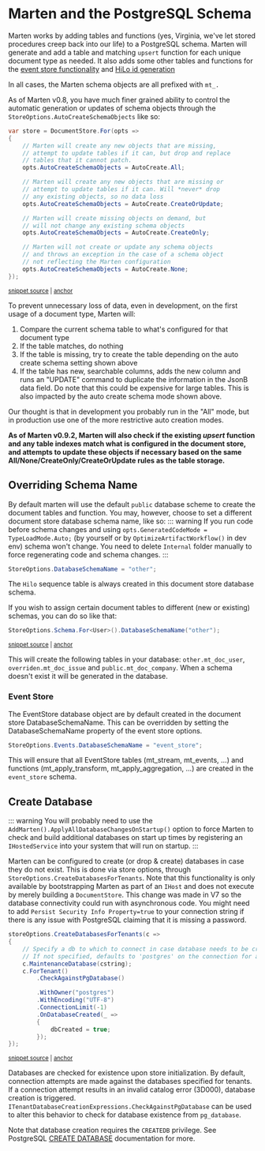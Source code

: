 # Marten and the PostgreSQL Schema

Marten works by adding tables and functions (yes, Virginia, we've let stored procedures creep back into our life) to a PostgreSQL schema. Marten will generate and add a table and matching `upsert` function for each unique document type as needed. It also adds some other tables and functions for the [event store functionality](/events/) and [HiLo id generation](/documents/identity)

In all cases, the Marten schema objects are all prefixed with `mt_.`

As of Marten v0.8, you have much finer grained ability to control the automatic generation or updates of schema objects through the
`StoreOptions.AutoCreateSchemaObjects` like so:

<!-- snippet: sample_AutoCreateSchemaObjects -->
<a id='snippet-sample_autocreateschemaobjects'></a>
```cs
var store = DocumentStore.For(opts =>
{
    // Marten will create any new objects that are missing,
    // attempt to update tables if it can, but drop and replace
    // tables that it cannot patch.
    opts.AutoCreateSchemaObjects = AutoCreate.All;

    // Marten will create any new objects that are missing or
    // attempt to update tables if it can. Will *never* drop
    // any existing objects, so no data loss
    opts.AutoCreateSchemaObjects = AutoCreate.CreateOrUpdate;

    // Marten will create missing objects on demand, but
    // will not change any existing schema objects
    opts.AutoCreateSchemaObjects = AutoCreate.CreateOnly;

    // Marten will not create or update any schema objects
    // and throws an exception in the case of a schema object
    // not reflecting the Marten configuration
    opts.AutoCreateSchemaObjects = AutoCreate.None;
});
```
<sup><a href='https://github.com/JasperFx/marten/blob/master/src/CoreTests/StoreOptionsTests.cs#L47-L73' title='Snippet source file'>snippet source</a> | <a href='#snippet-sample_autocreateschemaobjects' title='Start of snippet'>anchor</a></sup>
<!-- endSnippet -->

To prevent unnecessary loss of data, even in development, on the first usage of a document type, Marten will:

1. Compare the current schema table to what's configured for that document type
2. If the table matches, do nothing
3. If the table is missing, try to create the table depending on the auto create schema setting shown above
4. If the table has new, searchable columns, adds the new column and runs an "UPDATE" command to duplicate the
   information in the JsonB data field. Do note that this could be expensive for large tables. This is also impacted
   by the auto create schema mode shown above.

Our thought is that in development you probably run in the "All" mode, but in production use one of the more restrictive auto creation modes.

**As of Marten v0.9.2, Marten will also check if the existing _upsert_ function and any table indexes match
what is configured in the document store, and attempts to update these objects if necessary based on the same
All/None/CreateOnly/CreateOrUpdate rules as the table storage.**

## Overriding Schema Name

By default marten will use the default `public` database scheme to create the document tables and function. You may, however, choose to set a different document store database schema name, like so:
::: warning If you run code before schema changes and using `opts.GeneratedCodeMode = TypeLoadMode.Auto;` (by yourself or by `OptimizeArtifactWorkflow()` in dev env) schema won't change. You need to delete `Internal` folder manually to force regenerating code and schema changes.  :::

```cs
StoreOptions.DatabaseSchemaName = "other";
```

The `Hilo` sequence table is always created in this document store database schema.

If you wish to assign certain document tables to different (new or existing) schemas, you can do so like that:

```cs
StoreOptions.Schema.For<User>().DatabaseSchemaName("other");
```
<sup><a href='https://github.com/JasperFx/marten/blob/master/src/Marten.Schema.Testing/DocumentSchemaTests.cs#L154-L167' title='Snippet source file'>snippet source</a> | <a href='#snippet-sample_override_schema_per_table' title='Start of snippet'>anchor</a></sup>
<!-- endSnippet -->

This will create the following tables in your database: `other.mt_doc_user`, `overriden.mt_doc_issue` and `public.mt_doc_company`. When a schema doesn't exist it will be generated in the database.

### Event Store

The EventStore database object are by default created in the document store DatabaseSchemaName. This can be overridden by setting the DatabaseSchemaName property of the event store options.

```cs
StoreOptions.Events.DatabaseSchemaName = "event_store";
```

This will ensure that all EventStore tables (mt_stream, mt_events, ...) and functions (mt_apply_transform, mt_apply_aggregation, ...) are created in the `event_store` schema.

## Create Database

::: warning
You will probably need to use the `AddMarten().ApplyAllDatabaseChangesOnStartup()` option to force Marten to check and build additional databases on start up times by registering
an `IHostedService` into your system that will run on startup.
:::

Marten can be configured to create (or drop & create) databases in case they do not exist. This is done via store options, through `StoreOptions.CreateDatabasesForTenants`.
Note that this functionality is only available by bootstrapping Marten as part of an `IHost` and does not execute by 
merely building a `DocumentStore`. This change was made in V7 so the database connectivity could run with asynchronous code. You 
might need to add `Persist Security Info Property=true` to your connection string if there is any issue with PostgreSQL claiming
that it is missing a password.

<!-- snippet: sample_marten_create_database -->
<a id='snippet-sample_marten_create_database'></a>
```cs
storeOptions.CreateDatabasesForTenants(c =>
{
    // Specify a db to which to connect in case database needs to be created.
    // If not specified, defaults to 'postgres' on the connection for a tenant.
    c.MaintenanceDatabase(cstring);
    c.ForTenant()
        .CheckAgainstPgDatabase()

        .WithOwner("postgres")
        .WithEncoding("UTF-8")
        .ConnectionLimit(-1)
        .OnDatabaseCreated(_ =>
        {
            dbCreated = true;
        });
});
```
<sup><a href='https://github.com/JasperFx/marten/blob/master/src/CoreTests/create_database_Tests.cs#L41-L58' title='Snippet source file'>snippet source</a> | <a href='#snippet-sample_marten_create_database' title='Start of snippet'>anchor</a></sup>
<!-- endSnippet -->

Databases are checked for existence upon store initialization. By default, connection attempts are made against the databases specified for tenants. If a connection attempt results in an invalid catalog error (3D000), database creation is triggered. `ITenantDatabaseCreationExpressions.CheckAgainstPgDatabase` can be used to alter this behavior to check for database existence from `pg_database`.

Note that database creation requires the `CREATEDB` privilege. See PostgreSQL [CREATE DATABASE](https://www.postgresql.org/docs/current/static/sql-createdatabase.html) documentation for more.
